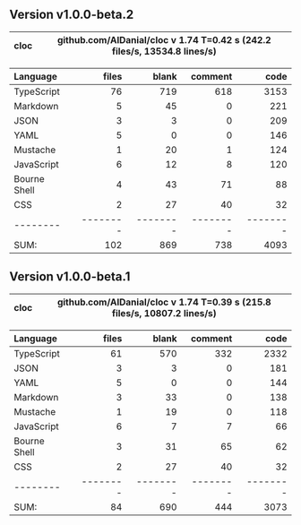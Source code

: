 ## Version v1.0.0-beta.2

cloc|github.com/AlDanial/cloc v 1.74  T=0.42 s (242.2 files/s, 13534.8 lines/s)
--- | ---

Language|files|blank|comment|code
:-------|-------:|-------:|-------:|-------:
TypeScript|76|719|618|3153
Markdown|5|45|0|221
JSON|3|3|0|209
YAML|5|0|0|146
Mustache|1|20|1|124
JavaScript|6|12|8|120
Bourne Shell|4|43|71|88
CSS|2|27|40|32
--------|--------|--------|--------|--------
SUM:|102|869|738|4093

## Version v1.0.0-beta.1

| cloc | github.com/AlDanial/cloc v 1.74 T=0.39 s (215.8 files/s, 10807.2 lines/s) |
| ---- | ------------------------------------------------------------------------- |


| Language     |    files |    blank |  comment |     code |
| :----------- | -------: | -------: | -------: | -------: |
| TypeScript   |       61 |      570 |      332 |     2332 |
| JSON         |        3 |        3 |        0 |      181 |
| YAML         |        5 |        0 |        0 |      144 |
| Markdown     |        3 |       33 |        0 |      138 |
| Mustache     |        1 |       19 |        0 |      118 |
| JavaScript   |        6 |        7 |        7 |       66 |
| Bourne Shell |        3 |       31 |       65 |       62 |
| CSS          |        2 |       27 |       40 |       32 |
| --------     | -------- | -------- | -------- | -------- |
| SUM:         |       84 |      690 |      444 |     3073 |
